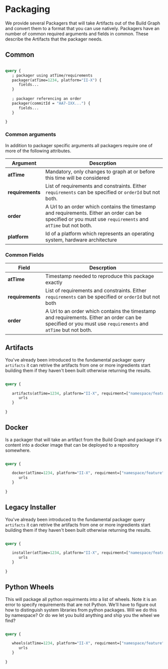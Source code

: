 # Packaging

We provide several Packagers that will take Artifacts out of the Build Graph and convert them to a format that
you can use natively. Packagers have an number of common required arguments and fields in common. These
describe the Artifacts that the packager needs.

## Common



```graphql

query {
   ; packager using atTime/requirements
   packager(atTime=1234, platform="II-X") {
      fields...
   }
   
   ; packager referencing an order
   packager(commitId = "AA7-IXX...") {
      fields...
   }

}
```

### Common arguments
In addition to packager specific arguments all packagers require one of more of the following attributes.


  | Argument             | Descrption                                                                 |
  |----------------------|----------------------------------------------------------------------------|
  | **atTime**           | Mandatory, only changes to graph at or before this time will be considered |
  | **requirements**     | List of requirements and constraints. Either  `requirements` can be specified or `orderId` but not both. |
  | **order**            | A Url to an order which contains the timestamp and requirements. Either an order can be specified or you must use `requirements` and `atTime` but not both. |
  | **platform**         | Id of a platform which represents an operating system, hardware architecture|

### Common Fields

| Field                | Descrption                                                                 |
|----------------------|----------------------------------------------------------------------------|
| **atTime**        | Timestamp needed to reproduce this package exactly |
| **requirements**     | List of requirements and constraints. Either  `requirements` can be specified or `orderId` but not both |
| **order**            | A Url to an order which contains the timestamp and requirements. Either an  order can be specified or you must use `requirements` and `atTime` but not both. |

## Artifacts

You've already been introduced to the fundamental packager query `artifacts` it can retrive the artifacts from one or more ingredients
start building them if they haven't been built otherwise returning the results.

```graphql

query {
   
   artifacts(atTime=1234, platform="II-X", requirment=["namespace/feature"]) {
      urls
   }
   
}
```

## Docker

Is a packager that will take an artifact from the Build Graph and package it's content into a docker image that can be deployed to a repository somewhere.

```graphql

query {
   
   docker(atTime=1234, platform="II-X", requirment=["namespace/feature"]) {
      urls
   }
   
}
```


## Legacy Installer

You've already been introduced to the fundamental packager query `artifacts` it can retrive the artifacts from one or more ingredients
start building them if they haven't been built otherwise returning the results.

```graphql

query {
   
   installer(atTime=1234, platform="II-X", requirment=["namespace/feature"]) {
      urls
   }
   
}
```



## Python Wheels

This will package all python requirments into a list of wheels. Note it is an error to specify requirements that are not Python. We'll have to figure out how to distinguish system libraries
from python packages. Will we do this by namespace? Or do we let you build anything and ship you the wheel we find? 

```graphql

query {
   
   wheels(atTime=1234, platform="II-X", requirment=["namespace/feature"]) {
      urls
   }
   
}
```

